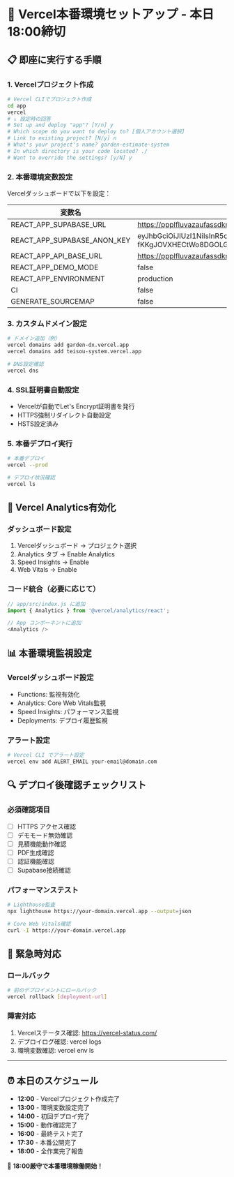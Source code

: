 # 🚀 Vercel本番環境セットアップ - 本日18:00締切

## 📋 即座に実行する手順

### 1. Vercelプロジェクト作成
```bash
# Vercel CLIでプロジェクト作成
cd app
vercel
# ↓ 設定時の回答
# Set up and deploy "app"? [Y/n] y
# Which scope do you want to deploy to? [個人アカウント選択]
# Link to existing project? [N/y] n
# What's your project's name? garden-estimate-system
# In which directory is your code located? ./
# Want to override the settings? [y/N] y
```

### 2. 本番環境変数設定
Vercelダッシュボードで以下を設定：

| 変数名 | 値 | 環境 |
|--------|-----|------|
| REACT_APP_SUPABASE_URL | https://ppplfluvazaufassdkra.supabase.co | Production |
| REACT_APP_SUPABASE_ANON_KEY | eyJhbGciOiJIUzI1NiIsInR5cCI6IkpXVCJ9.eyJpc3MiOiJzdXBhYmFzZSIsInJlZiI6InBwcGxmbHV2YXphdWZhc3Nka3JhIiwicm9sZSI6ImFub24iLCJpYXQiOjE3MTk5NjczOTYsImV4cCI6MjAzNTU0MzM5Nn0.IWHrTSjfE-fKKgJOVXHECtWo8DGOLGe0Nx0z-vbpyWQ | Production |
| REACT_APP_API_BASE_URL | https://ppplfluvazaufassdkra.supabase.co | Production |
| REACT_APP_DEMO_MODE | false | Production |
| REACT_APP_ENVIRONMENT | production | Production |
| CI | false | Production |
| GENERATE_SOURCEMAP | false | Production |

### 3. カスタムドメイン設定
```bash
# ドメイン追加（例）
vercel domains add garden-dx.vercel.app
vercel domains add teisou-system.vercel.app

# DNS設定確認
vercel dns
```

### 4. SSL証明書自動設定
- Vercelが自動でLet's Encrypt証明書を発行
- HTTPS強制リダイレクト自動設定
- HSTS設定済み

### 5. 本番デプロイ実行
```bash
# 本番デプロイ
vercel --prod

# デプロイ状況確認
vercel ls
```

## 🔧 Vercel Analytics有効化

### ダッシュボード設定
1. Vercelダッシュボード → プロジェクト選択
2. Analytics タブ → Enable Analytics
3. Speed Insights → Enable
4. Web Vitals → Enable

### コード統合（必要に応じて）
```javascript
// app/src/index.js に追加
import { Analytics } from '@vercel/analytics/react';

// App コンポーネントに追加
<Analytics />
```

## 📊 本番環境監視設定

### Vercelダッシュボード設定
- Functions: 監視有効化
- Analytics: Core Web Vitals監視
- Speed Insights: パフォーマンス監視
- Deployments: デプロイ履歴監視

### アラート設定
```bash
# Vercel CLI でアラート設定
vercel env add ALERT_EMAIL your-email@domain.com
```

## 🔍 デプロイ後確認チェックリスト

### 必須確認項目
- [ ] HTTPS アクセス確認
- [ ] デモモード無効確認
- [ ] 見積機能動作確認
- [ ] PDF生成確認
- [ ] 認証機能確認
- [ ] Supabase接続確認

### パフォーマンステスト
```bash
# Lighthouse監査
npx lighthouse https://your-domain.vercel.app --output=json

# Core Web Vitals確認
curl -I https://your-domain.vercel.app
```

## 🚨 緊急時対応

### ロールバック
```bash
# 前のデプロイメントにロールバック
vercel rollback [deployment-url]
```

### 障害対応
1. Vercelステータス確認: https://vercel-status.com/
2. デプロイログ確認: vercel logs
3. 環境変数確認: vercel env ls

---

## ⏰ 本日のスケジュール

- **12:00** - Vercelプロジェクト作成完了
- **13:00** - 環境変数設定完了  
- **14:00** - 初回デプロイ完了
- **15:00** - 動作確認完了
- **16:00** - 最終テスト完了
- **17:30** - 本番公開完了
- **18:00** - 全作業完了報告

🚀 **18:00厳守で本番環境稼働開始！**